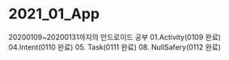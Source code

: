 # 2021_01_App

20200109~20200131까지의 안드로이드 공부
01.Activity(0109 완료)
04.Intent(0110 완료)
05. Task(0111 완료)
08. NullSafery(0112 완료)
